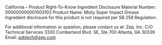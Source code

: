  
 
 
California – Product Right-To-Know Ingredient Disclosure 
Material Number: 000000000001003102 
Product Name: Misty Super Impact Grease 
Ingredient disclosure for this product is not required per SB 258 Regulation. 
 
For additional information or question, please contact us at: 
Zep, Inc. 
C/O Technical Services 
3330 Cumberland Blvd. SE, Ste 700 
Atlanta, GA 30339 
Email: asktech@zep.com 
 
 
 
 
